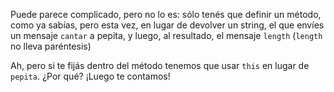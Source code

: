 Puede parece complicado, pero no lo es: sólo tenés que definir un método, como ya sabías, pero esta vez, en lugar de devolver un string, el que envíes un mensaje `cantar` a pepita, y luego, al resultado, el mensaje `length` (`length` no lleva paréntesis)

Ah, pero si te fijás dentro del método tenemos que usar `this` en lugar de `pepita`. ¿Por qué? ¡Luego te contamos!
